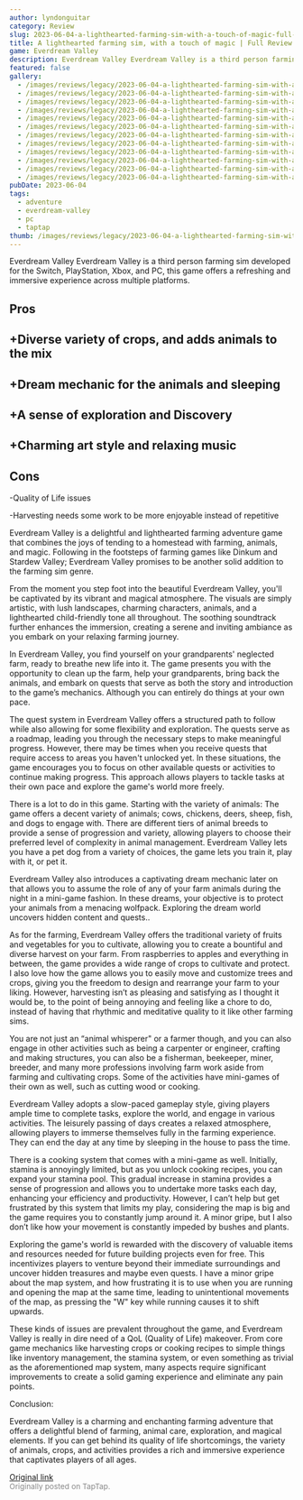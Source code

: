 ```yaml
---
author: lyndonguitar
category: Review
slug: 2023-06-04-a-lighthearted-farming-sim-with-a-touch-of-magic-full-review-everdream-valley
title: A lighthearted farming sim, with a touch of magic | Full Review - Everdream Valley
game: Everdream Valley
description: Everdream Valley Everdream Valley is a third person farming sim developed for the Switch, PlayStation, Xbox, and PC, this game offers a refreshing and immersive experience across multiple platforms.
featured: false
gallery:
  - /images/reviews/legacy/2023-06-04-a-lighthearted-farming-sim-with-a-touch-of-magic--full-review---everdream-valley-0.avif
  - /images/reviews/legacy/2023-06-04-a-lighthearted-farming-sim-with-a-touch-of-magic--full-review---everdream-valley-1.avif
  - /images/reviews/legacy/2023-06-04-a-lighthearted-farming-sim-with-a-touch-of-magic--full-review---everdream-valley-2.avif
  - /images/reviews/legacy/2023-06-04-a-lighthearted-farming-sim-with-a-touch-of-magic--full-review---everdream-valley-3.avif
  - /images/reviews/legacy/2023-06-04-a-lighthearted-farming-sim-with-a-touch-of-magic--full-review---everdream-valley-4.avif
  - /images/reviews/legacy/2023-06-04-a-lighthearted-farming-sim-with-a-touch-of-magic--full-review---everdream-valley-5.avif
  - /images/reviews/legacy/2023-06-04-a-lighthearted-farming-sim-with-a-touch-of-magic--full-review---everdream-valley-6.avif
  - /images/reviews/legacy/2023-06-04-a-lighthearted-farming-sim-with-a-touch-of-magic--full-review---everdream-valley-7.avif
  - /images/reviews/legacy/2023-06-04-a-lighthearted-farming-sim-with-a-touch-of-magic--full-review---everdream-valley-8.avif
  - /images/reviews/legacy/2023-06-04-a-lighthearted-farming-sim-with-a-touch-of-magic--full-review---everdream-valley-9.avif
  - /images/reviews/legacy/2023-06-04-a-lighthearted-farming-sim-with-a-touch-of-magic--full-review---everdream-valley-10.avif
  - /images/reviews/legacy/2023-06-04-a-lighthearted-farming-sim-with-a-touch-of-magic--full-review---everdream-valley-11.avif
pubDate: 2023-06-04
tags:
  - adventure
  - everdream-valley
  - pc
  - taptap
thumb: /images/reviews/legacy/2023-06-04-a-lighthearted-farming-sim-with-a-touch-of-magic--full-review---everdream-valley-0.avif
---
```


Everdream Valley
Everdream Valley is a third person farming sim developed for the Switch, PlayStation, Xbox, and PC, this game offers a refreshing and immersive experience across multiple platforms.




## Pros



## +Diverse variety of crops, and adds animals to the mix


## +Dream mechanic for the animals and sleeping


## +A sense of exploration and Discovery


## +Charming art style and relaxing music




## Cons


-Quality of Life issues

-Harvesting needs some work to be more enjoyable instead of repetitive

Everdream Valley is a delightful and lighthearted farming adventure game that combines the joys of tending to a homestead with farming, animals, and magic. Following in the footsteps of farming games like Dinkum and Stardew Valley; Everdream Valley promises to be another solid addition to the farming sim genre.

From the moment you step foot into the beautiful Everdream Valley, you'll be captivated by its vibrant and magical atmosphere. The visuals are simply artistic, with lush landscapes, charming characters, animals, and a lighthearted child-friendly tone all throughout. The soothing soundtrack further enhances the immersion, creating a serene and inviting ambiance as you embark on your relaxing farming journey.

In Everdream Valley, you find yourself on your grandparents' neglected farm, ready to breathe new life into it. The game presents you with the opportunity to clean up the farm, help your grandparents, bring back the animals, and embark on quests that serve as both the story and introduction to the game’s mechanics. Although you can entirely do things at your own pace.

The quest system in Everdream Valley offers a structured path to follow while also allowing for some flexibility and exploration. The quests serve as a roadmap, leading you through the necessary steps to make meaningful progress. However, there may be times when you receive quests that require access to areas you haven't unlocked yet. In these situations, the game encourages you to focus on other available quests or activities to continue making progress. This approach allows players to tackle tasks at their own pace and explore the game's world more freely.

There is a lot to do in this game. Starting with the variety of animals: The game offers a decent variety of animals; cows, chickens, deers, sheep, fish, and dogs to engage with. There are different tiers of animal breeds to provide a sense of progression and variety, allowing players to choose their preferred level of complexity in animal management. Everdream Valley lets you have a pet dog from a variety of choices, the game lets you train it, play with it, or pet it.

Everdream Valley also introduces a captivating dream mechanic later on that allows you to assume the role of any of your farm animals during the night in a mini-game fashion. In these dreams, your objective is to protect your animals from a menacing wolfpack. Exploring the dream world uncovers hidden content and quests..

As for the farming, Everdream Valley offers the traditional variety of fruits and vegetables for you to cultivate, allowing you to create a bountiful and diverse harvest on your farm. From raspberries to apples and everything in between, the game provides a wide range of crops to cultivate and protect. I also love how the game allows you to easily move and customize trees and crops, giving you the freedom to design and rearrange your farm to your liking. However, harvesting isn’t as pleasing and satisfying as I thought it would be, to the point of being annoying and feeling like a chore to do, instead of having that rhythmic and meditative quality to it like other farming sims.

You are not just an “animal whisperer" or a farmer though, and you can also engage in other activities such as being a carpenter or engineer, crafting and making structures, you can also be a fisherman, beekeeper, miner, breeder, and many more professions involving farm work aside from farming and cultivating crops. Some of the activities have mini-games of their own as well, such as cutting wood or cooking.

Everdream Valley adopts a slow-paced gameplay style, giving players ample time to complete tasks, explore the world, and engage in various activities. The leisurely passing of days creates a relaxed atmosphere, allowing players to immerse themselves fully in the farming experience. They can end the day at any time by sleeping in the house to pass the time.

There is a cooking system that comes with a mini-game as well. Initially, stamina is annoyingly limited, but as you unlock cooking recipes, you can expand your stamina pool. This gradual increase in stamina provides a sense of progression and allows you to undertake more tasks each day, enhancing your efficiency and productivity. However, I can’t help but get frustrated by this system that limits my play, considering the map is big and the game requires you to constantly jump around it. A minor gripe, but I also don’t like how your movement is constantly impeded by bushes and plants.

Exploring the game's world is rewarded with the discovery of valuable items and resources needed for future building projects even for free. This incentivizes players to venture beyond their immediate surroundings and uncover hidden treasures and maybe even quests. I have a minor gripe about the map system, and how frustrating it is to use when you are running and opening the map at the same time, leading to unintentional movements of the map, as pressing the "W" key while running causes it to shift upwards.

These kinds of issues are prevalent throughout the game, and Everdream Valley is really in dire need of a QoL (Quality of Life) makeover. From core game mechanics like harvesting crops or cooking recipes to simple things like inventory management, the stamina system, or even something as trivial as the aforementioned map system, many aspects require significant improvements to create a solid gaming experience and eliminate any pain points.

Conclusion:

Everdream Valley is a charming and enchanting farming adventure that offers a delightful blend of farming, animal care, exploration, and magical elements. If you can get behind its quality of life shortcomings, the variety of animals, crops, and activities provides a rich and immersive experience that captivates players of all ages.

[Original link](https://www.taptap.io/post/5761728)<br><span style="font-size: 0.95em; color: #888;">Originally posted on TapTap.</span>